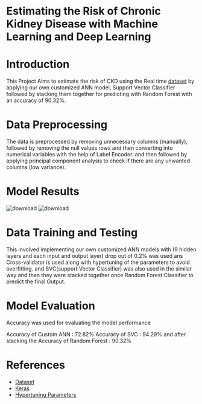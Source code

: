 # Estimating the Risk of Chronic Kidney Disease with Machine Learning and Deep Learning
# Introduction
This Project Aims to estimate the risk of CKD using the Real time [dataset](https://www.kaggle.com/datasets/mansoordaku/ckdisease) by applying our own customized ANN model, Support Vector Classifier followed by stacking them together for predicting with Random Forest with an accuracy of 90.32%.
# Data Preprocessing
The data is preprocessed by removing unnecessary columns (manually), followed by removing the null values rows and then converting into numerical variables with the help of Label Encoder. and then followed by applying principal component analysis to check if there are any unwanted columns (low variance).
# Model Results
![download](https://github.com/user-attachments/assets/0ace9cb4-9d8a-45de-9dd0-610e2bc8ffe9)
![download](https://github.com/user-attachments/assets/3a79fd88-bd94-4d0f-b53c-a96eb4560b57)
# Data Training and Testing
This involved implementing our own customized ANN models with (9 hidden layers and each input and output layer) drop out of 0.2% was used ans Cross-validator is used along with hypertuning of the parameters to avoid overfitting. and SVC(support Vector Classifier) was also used in the similar way and then they were stacked together once Random Forest Classifier to predict the final Output.
# Model Evaluation
Accuracy was used for evaluating the model performance

Accuracy of Custom ANN : 72.82%
Accuracy of SVC : 94.29%
and after stacking the 
Accuracy of Random Forest : 90.32%
# References
- [Dataset](https://www.kaggle.com/datasets/mansoordaku/ckdisease)
- [Keras](https://keras.io/)
- [Hypertuning Parameters](https://www.geeksforgeeks.org/hyperparameter-tuning/)
